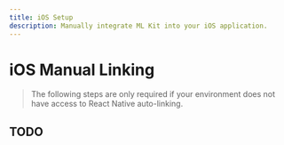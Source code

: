 ```yaml
---
title: iOS Setup
description: Manually integrate ML Kit into your iOS application.
---
```


# iOS Manual Linking

> The following steps are only required if your environment does not have access to React Native
> auto-linking.

## TODO
